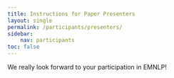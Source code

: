 ```yaml
---
title: Instructions for Paper Presenters 
layout: single
permalink: /participants/presenters/
sidebar:
    nav: participants
toc: false
---
```


We really look forward to your participation in EMNLP!

<!-- The virtual conference site is [already live](https://underline.io/events/122/reception). Please login to Underline, find your oral and poster sessions, and check that the title, author, abstract, as well as poster and video links are correct.
If there are any errors, please let us know ASAP via this email: [naacl2021@underline.io](mailto:naacl2021@underline.io).

Here are some last-minute details and reminders about how the individual sessions will be run.

*__Important:__ please watch [the tutorial of the paper and poster presentation process](https://zoom.us/rec/play/UQZNLW0mN3fWwoNPpZkx4snwiWwHRFY-mSVzx6RHXgYwH9Ubv5iYEhXkXQI2JutV9AJMVuZJfXOXKg_8.3KVQEOn3CB5FMI48?startTime=1622768242000&_x_zm_rtaid=c_5O3_Q2RTmbeizfJCB_GQ.1622828332919.b8dcbb2a2409a973792f28781e4bd697&_x_zm_rhtaid=770)* (note: the video initially says it is only for poster training, but it actually covers the oral Zoom session too). The video is long, but please spend the time to at least watch enough to learn how to login into the zoom room and Gather.Town for your session, as described below.  Please also take a look at the key instructions for all the conference roles in [this web page](/participants/zoom-rooms/).

The papers are grouped into 80-minute interactive sessions by subject area, with 5-6 papers per session. The list of sessions is available on this website ([main conference](/conference-program/main/program.html), [industry track](/conference-program/industry/program.html), [SRW](/conference-program/srw/program.html)) and also in the Underline site.

Each session will consist of two segments:

* The first segment (approximately 50 minutes) will be held in a Zoom conference room and will consist of a brief oral pitch for each paper (5 min for long papers, 3 min for short papers), followed by a live Q&A (3 min per paper).

* The second segment of each session will take place in Gather.Town and will have poster presentations for each paper.

For the oral pitches in the first segments, you can use any format you want (reduced set of slides, play a part of their video, or use their poster as a prop), but we expect most presenters will do a short talk with slides. Please be sure to **join the Zoom session 10 minutes in advance** so the coordinator can make you a co-host, you can double-check your screen share, and sync with the session chair on how you want to get time warnings ([more details here](/participants/zoom-rooms/)). We will follow the order of presentation in the published schedule as much as possible, but we will not try to synchronize timing for papers across different sessions.

At the end of the first segment, everyone will move to Gather.Town for the poster session.

**Contact:** [NAACL 2021 PC Co-chairs](mailto:naacl-2021-program-chairs@googlegroups.com) (Anna, Dilek, and Luke) !-->


